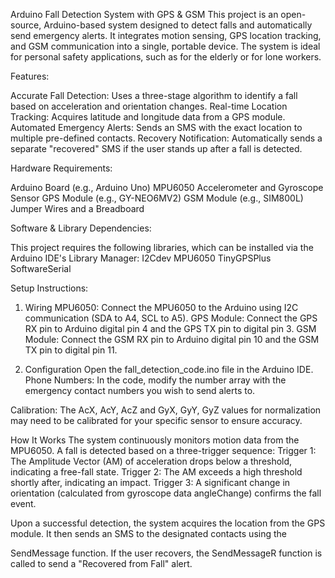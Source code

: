 Arduino Fall Detection System with GPS & GSM
This project is an open-source, Arduino-based system designed to detect falls and automatically send emergency alerts. It integrates motion sensing, GPS location tracking, and GSM communication into a single, portable device. The system is ideal for personal safety applications, such as for the elderly or for lone workers.

Features:

Accurate Fall Detection: Uses a three-stage algorithm to identify a fall based on acceleration and orientation changes.
Real-time Location Tracking: Acquires latitude and longitude data from a GPS module.
Automated Emergency Alerts: Sends an SMS with the exact location to multiple pre-defined contacts.
Recovery Notification: Automatically sends a separate "recovered" SMS if the user stands up after a fall is detected.


Hardware Requirements:

Arduino Board (e.g., Arduino Uno)
MPU6050 Accelerometer and Gyroscope Sensor
GPS Module (e.g., GY-NEO6MV2)
GSM Module (e.g., SIM800L)
Jumper Wires and a Breadboard

Software & Library Dependencies:

This project requires the following libraries, which can be installed via the Arduino IDE's Library Manager:
I2Cdev 
MPU6050 
TinyGPSPlus 
SoftwareSerial 

Setup Instructions:

1. Wiring
MPU6050: Connect the MPU6050 to the Arduino using I2C communication (SDA to A4, SCL to A5).
GPS Module: Connect the GPS RX pin to Arduino digital pin 4 and the GPS TX pin to digital pin 3.
GSM Module: Connect the GSM RX pin to Arduino digital pin 10 and the GSM TX pin to digital pin 11.

2. Configuration
Open the fall_detection_code.ino file in the Arduino IDE.
Phone Numbers: In the code, modify the number array with the emergency contact numbers you wish to send alerts to.

Calibration: The AcX, AcY, AcZ and GyX, GyY, GyZ values for normalization may need to be calibrated for your specific sensor to ensure accuracy.

How It Works
The system continuously monitors motion data from the MPU6050. A fall is detected based on a three-trigger sequence:
Trigger 1: The Amplitude Vector (AM) of acceleration drops below a threshold, indicating a free-fall state.
Trigger 2: The AM exceeds a high threshold shortly after, indicating an impact.
Trigger 3: A significant change in orientation (calculated from gyroscope data angleChange) confirms the fall event.

Upon a successful detection, the system acquires the location from the GPS module. It then sends an SMS to the designated contacts using the 

SendMessage function. If the user recovers, the 
SendMessageR function is called to send a "Recovered from Fall" alert.
